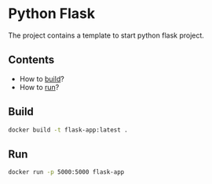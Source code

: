 # Python Flask

The project contains a template to start python flask project.

## Contents
- How to [build](#Build)?
- How to [run](#Run)?

## Build

```bash
docker build -t flask-app:latest .
```

## Run

```bash
docker run -p 5000:5000 flask-app
```